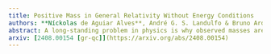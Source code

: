 ```yaml
---
title: Positive Mass in General Relativity Without Energy Conditions
authors: **Níckolas de Aguiar Alves**, André G. S. Landulfo & Bruno Arderucio Costa
abstract: A long-standing problem in physics is why observed masses are always positive. While energy conditions in quantum field theory can partly answer this problem, in this paper we find evidence that classical general relativity abhors negative masses, without the need for quantum theory or energy conditions. This is done by considering many different models of negative-mass "stars" and showing they are dynamically unstable. _A fortiori_, we show that any barotropic negative-mass star whose pressure is not a monotonically increasing function of the energy density must be dynamically unstable. Furthermore, we argue that all acceptable barotropic models of negative-mass stars must be in this class, and are thus unstable. 
arxiv: [2408.00154 [gr-qc]](https://arxiv.org/abs/2408.00154)
---
```


